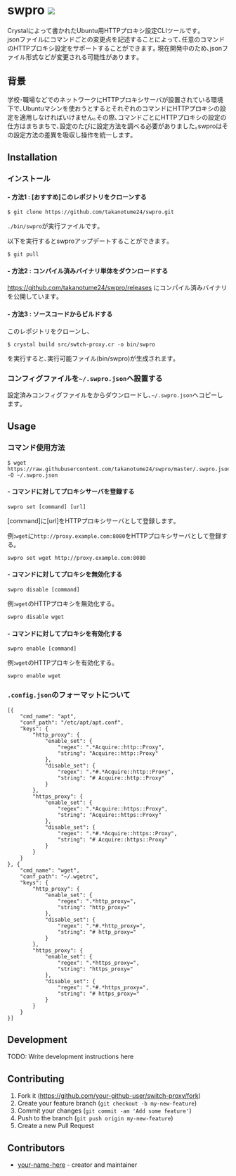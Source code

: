 # swpro ![](https://github.com/takanotume24/swpro/workflows/Crystal%20CI/badge.svg)
Crystalによって書かれたUbuntu用HTTPプロキシ設定CLIツールです｡    
jsonファイルにコマンドごとの変更点を記述することによって､任意のコマンドのHTTPプロキシ設定をサポートすることができます｡
現在開発中のため､jsonファイル形式などが変更される可能性があります｡

## 背景
学校･職場などでのネットワークにHTTPプロキシサーバが設置されている環境下で､Ubuntuマシンを使おうとするとそれぞれのコマンドにHTTPプロキシの設定を適用しなければいけません｡その際､コマンドごとにHTTPプロキシの設定の仕方はまちまちで､設定のたびに設定方法を調べる必要がありました｡swproはその設定方法の差異を吸収し操作を統一します｡

## Installation
### インストール
#### - 方法1 : [おすすめ]このレポジトリをクローンする
```
$ git clone https://github.com/takanotume24/swpro.git
```
``./bin/swpro``が実行ファイルです｡

以下を実行するとswproアップデートすることができます｡
```
$ git pull
```

#### - 方法2 : コンパイル済みバイナリ単体をダウンロードする
https://github.com/takanotume24/swpro/releases にコンパイル済みバイナリを公開しています｡

#### - 方法3 : ソースコードからビルドする
このレポジトリをクローンし､
```
$ crystal build src/swtch-proxy.cr -o bin/swpro
```
を実行すると､実行可能ファイル(bin/swpro)が生成されます｡

### コンフィグファイルを``~/.swpro.json``へ設置する
設定済みコンフィグファイルをからダウンロードし､``~/.swpro.json``へコピーします｡

## Usage
### コマンド使用方法

```
$ wget https://raw.githubusercontent.com/takanotume24/swpro/master/.swpro.json -O ~/.swpro.json
```

#### - コマンドに対してプロキシサーバを登録する
```
swpro set [command] [url]
```
[command]に[url]をHTTPプロキシサーバとして登録します｡  
   
例:``wget``に``http://proxy.example.com:8080``をHTTPプロキシサーバとして登録する｡  
```
swpro set wget http://proxy.example.com:8080
```
#### - コマンドに対してプロキシを無効化する
```
swpro disable [command]
```
例:``wget``のHTTPプロキシを無効化する｡
```
swpro disable wget
```
#### - コマンドに対してプロキシを有効化する
```
swpro enable [command]
```
例:``wget``のHTTPプロキシを有効化する｡
```
swpro enable wget
```

### ``.config.json``のフォーマットについて

```
[{
    "cmd_name": "apt",
    "conf_path": "/etc/apt/apt.conf",
    "keys": {
        "http_proxy": {
            "enable_set": {
                "regex": ".*Acquire::http::Proxy",
                "string": "Acquire::http::Proxy"
            },
            "disable_set": {
                "regex": ".*#.*Acquire::http::Proxy",
                "string": "# Acquire::http::Proxy"
            }
        },
        "https_proxy": {
            "enable_set": {
                "regex": ".*Acquire::https::Proxy",
                "string": "Acquire::https::Proxy"
            },
            "disable_set": {
                "regex": ".*#.*Acquire::https::Proxy",
                "string": "# Acquire::https::Proxy"
            }
        }
    }
}, {
    "cmd_name": "wget",
    "conf_path": "~/.wgetrc",
    "keys": {
        "http_proxy": {
            "enable_set": {
                "regex": ".*http_proxy=",
                "string": "http_proxy="
            },
            "disable_set": {
                "regex": ".*#.*http_proxy=",
                "string": "# http_proxy="
            }
        },
        "https_proxy": {
            "enable_set": {
                "regex": ".*https_proxy=",
                "string": "https_proxy="
            },
            "disable_set": {
                "regex": ".*#.*https_proxy=",
                "string": "# https_proxy="
            }
        }
    }
}]
```


## Development

TODO: Write development instructions here

## Contributing

1. Fork it (<https://github.com/your-github-user/switch-proxy/fork>)
2. Create your feature branch (`git checkout -b my-new-feature`)
3. Commit your changes (`git commit -am 'Add some feature'`)
4. Push to the branch (`git push origin my-new-feature`)
5. Create a new Pull Request

## Contributors

- [your-name-here](https://github.com/your-github-user) - creator and maintainer
